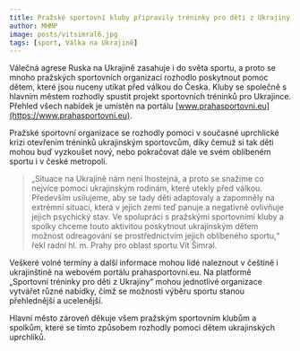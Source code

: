 ```yaml
---
title: Pražské sportovní kluby připravily tréninky pro děti z Ukrajiny
author: MHMP
image: posts/vitsimral6.jpg
tags: [sport, Válka na Ukrajině]
---
```


Válečná agrese Ruska na Ukrajině zasahuje i do světa sportu, a proto se mnoho pražských sportovních organizací rozhodlo poskytnout pomoc dětem, které jsou nuceny utíkat před válkou do Česka. Kluby se společně s hlavním městem rozhodly spustit projekt sportovních tréninků pro Ukrajince. Přehled všech nabídek je umístěn na portálu [www.prahasportovni.eu](https://www.prahasportovni.eu).

Pražské sportovní organizace se rozhodly pomoci v současné uprchlické krizi otevřením tréninků ukrajinským sportovcům, díky čemuž si tak děti mohou buď vyzkoušet nový, nebo pokračovat dále ve svém oblíbeném sportu i v české metropoli.

> „Situace na Ukrajině nám není lhostejná, a proto se snažíme co nejvíce pomoci ukrajinským rodinám, které utekly před válkou. Především usilujeme, aby se tady děti adaptovaly a zapomněly na extrémní situaci, která v jejich zemi teď panuje a negativně ovlivňuje jejich psychický stav. Ve spolupráci s pražskými sportovními kluby a spolky chceme touto aktivitou poskytnout ukrajinským dětem možnost odreagování se prostřednictvím jejich oblíbeného sportu,“ řekl radní hl. m. Prahy pro oblast sportu Vít Šimral.

Veškeré volné termíny a další informace mohou lidé naleznout v češtině i ukrajinštině na webovém portálu prahasportovni.eu. Na platformě „Sportovní tréninky pro děti z Ukrajiny“ mohou jednotlivé organizace vytvářet různé nabídky, čímž se možnosti výběru sportu stanou přehlednější a ucelenější.

Hlavní město zároveň děkuje všem pražským sportovním klubům a spolkům, které se tímto způsobem rozhodly pomoci dětem ukrajinských uprchlíků.
